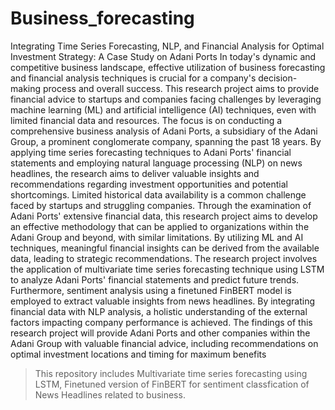 # Business_forecasting
Integrating Time Series Forecasting, NLP, and Financial Analysis for Optimal Investment Strategy: A Case Study on Adani Ports
In today's dynamic and competitive business landscape, effective utilization of business forecasting and financial analysis techniques is crucial for a company's decision-making process and overall success. This research project aims to provide financial advice to startups and companies facing challenges by leveraging machine learning (ML) and artificial intelligence (AI) techniques, even with limited financial data and resources. The focus is on conducting a comprehensive business analysis of Adani Ports, a subsidiary of the Adani Group, a prominent conglomerate company, spanning the past 18 years. By applying time series forecasting techniques to Adani Ports' financial statements and employing natural language processing (NLP) on news headlines, the research aims to deliver valuable insights and recommendations regarding investment opportunities and potential shortcomings. Limited historical data availability is a common challenge faced by startups and struggling companies. Through the examination of Adani Ports' extensive financial data, this research project aims to develop an effective methodology that can be applied to organizations within the Adani Group and beyond, with similar limitations. By utilizing ML and AI techniques, meaningful financial insights can be derived from the available data, leading to strategic recommendations. The research project involves the application of multivariate time series forecasting technique using LSTM to analyze Adani Ports' financial statements and predict future trends. Furthermore, sentiment analysis using a finetuned FinBERT model is employed to extract valuable insights from news headlines. By integrating financial data with NLP analysis, a holistic understanding of the external factors impacting company performance is achieved. The findings of this research project will provide Adani Ports and other companies within the Adani Group with valuable financial advice, including recommendations on optimal investment locations and timing for maximum benefits
> This repository includes Multivariate time series forecasting using LSTM, Finetuned version of FinBERT for sentiment classfication of News Headlines related to business.
